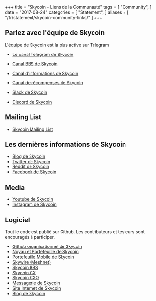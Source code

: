 +++
title = "Skycoin - Liens de la Communauté"
tags = [
    "Community",
]
date = "2017-08-24"
categories = [
    "Statement",
]
aliases = [
	"/fr/statement/skycoin-community-links/"
]
+++

Parlez avec l'équipe de Skycoin
--------------------------

L'équipe de Skycoin est la plus active sur Telegram

* [Le canal Telegram de Skycoin](https://t.me/Skycoin)
* [Canal BBS de Skycoin](https://t.me/skycoinbbs)
* [Canal d'informations de Skycoin](https://t.me/skycoinnews)
* [Canal de récompenses de Skycoin](https://t.me/skycoinbounty)

* [Slack de Skycoin](https://skycoin.herokuapp.com)
* [Discord de Skycoin](https://discord.gg/MTepVHE)

Mailing List
------------

* [Skycoin Mailing List](http://eepurl.com/c4DyAv)

Les dernières informations de Skycoin
------------

* [Blog de Skycoin](https://www.skycoin.net/blog/)
* [Twitter de Skycoin](https://twitter.com/skycoinproject)
* [Reddit de Skycoin](https://reddit.com/r/skycoinproject)
* [Facebook de Skycoin](https://www.facebook.com/SkycoinOfficial)

Media
-----

* [Youtube de Skycoin](https://www.youtube.com/channel/UCzLASufel2No4vSt4rudHSQ)
* [Instagram de Skycoin](https://www.instagram.com/skycoinproject/)

Logiciel
--------

Tout le code est publié sur Github. Les contributeurs et testeurs sont encouragés à participer.

* [Github organisationnel de Skycoin](https://github.com/skycoin)
* [Noyau et Portefeuille de Skycoin](https://github.com/skycoin/skycoin)
* [Portefeuille Mobile de Skycoin](https://github.com/skycoin/skycoin-mobilewallet)
* [Skywire (Meshnet)](https://github.com/skycoin/skywire)
* [Skycoin BBS](https://github.com/skycoin/bbs)
* [Skycoin CX](https://github.com/skycoin/cx)
* [Skycoin CXO](https://github.com/skycoin/cxo)
* [Messagerie de Skycoin](https://github.com/skycoin/net)
* [Site Internet de Skycoin](https://github.com/skycoin/skycoin.net)
* [Blog de Skycoin](https://github.com/skycoin/blog)

